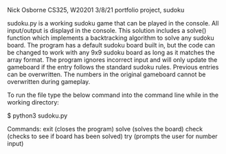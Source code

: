 Nick Osborne
CS325, W20201
3/8/21
portfolio project, sudoku

sudoku.py is a working sudoku game that can be played in the console. All input/output is displayd
in the console. This solution includes a solve() function which implements a backtracking algorithm to solve any sudoku board.
The program has a default sudoku board built in, but the code can be changed to work with any 9x9 sudoku board as long as it matches the array format. The program ignores incorrect input and will only update the gameboard if the entry follows the standard sudoku rules. Previous entries can be overwritten. The numbers in the original gameboard cannot be overwritten during gameplay.

To run the file type the below command into the command line while in the working directory:

$ python3 sudoku.py


Commands:
exit (closes the program)
solve (solves the board)
check (checks to see if board has been solved)
try (prompts the user for number input)
